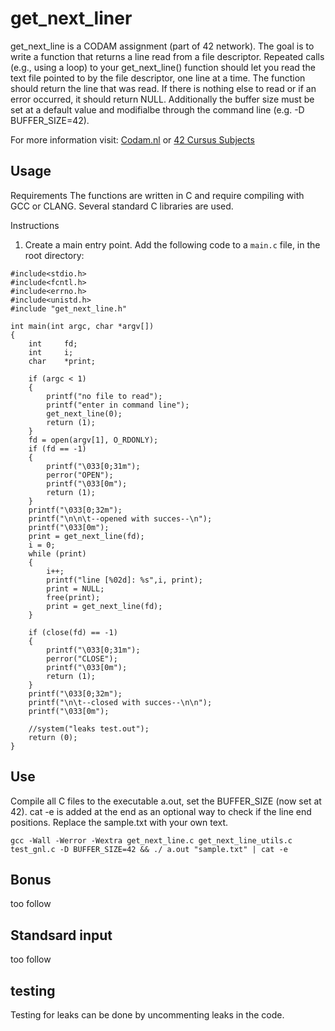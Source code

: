 # get_next_liner

get_next_line is a CODAM assignment (part of 42 network). The goal is to write a function that returns a line read from a file descriptor.
Repeated calls (e.g., using a loop) to your get_next_line() 
function should let you read the text file pointed to by
the file descriptor, one line at a time.
The function should return the line that was read.
If there is nothing else to read or if an error occurred,
it should return NULL. Additionally the buffer size
must be set at a default value and modifialbe through the
command line (e.g. -D BUFFER_SIZE=42).

For more information visit: [Codam.nl](https://codam.nl/) or [42 Cursus Subjects](https://github.com/Surfi89/42cursus/tree/main/Subject%20PDFs)

## Usage

Requirements
The functions are written in C and require compiling with GCC or CLANG. Several standard C libraries are used.

Instructions
1. Create a main entry point.
Add the following code to a `main.c` file, in the root directory:

```
#include<stdio.h>
#include<fcntl.h>
#include<errno.h>
#include<unistd.h>
#include "get_next_line.h"

int main(int argc, char *argv[])
{
	int 	fd;
	int 	i;
	char	*print;

	if (argc < 1)
	{
		printf("no file to read");
		printf("enter in command line");
		get_next_line(0);
		return (1);
	}
	fd = open(argv[1], O_RDONLY);
	if (fd == -1)
	{	
		printf("\033[0;31m");
		perror("OPEN");
		printf("\033[0m");
		return (1);
	}
	printf("\033[0;32m");
	printf("\n\n\t--opened with succes--\n");
	printf("\033[0m");
	print = get_next_line(fd);
	i = 0;
	while (print)
	{
		i++;
		printf("line [%02d]: %s",i, print);
		print = NULL;
		free(print);
		print = get_next_line(fd);
	}
	
	if (close(fd) == -1)
	{
		printf("\033[0;31m");
		perror("CLOSE");
		printf("\033[0m");
		return (1);
	}
	printf("\033[0;32m");
	printf("\n\t--closed with succes--\n\n");
	printf("\033[0m");

	//system("leaks test.out");
	return (0);
}
```
## Use
Compile all C files to the executable a.out, set the BUFFER_SIZE (now set at 42). cat -e is added at the end as an optional way to check if the line end positions. Replace the sample.txt with your own text.
```
gcc -Wall -Werror -Wextra get_next_line.c get_next_line_utils.c test_gnl.c -D BUFFER_SIZE=42 && ./ a.out "sample.txt" | cat -e 
```
## Bonus
too follow

## Standsard input
too follow

## testing
Testing for leaks can be done by uncommenting leaks in the code. 
